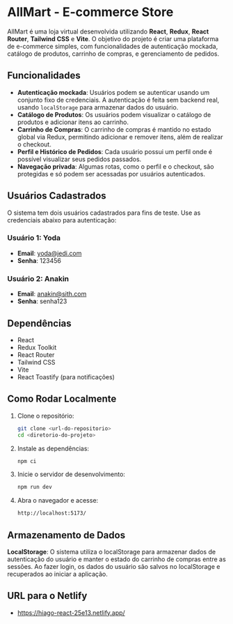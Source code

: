 # AllMart - E-commerce Store

AllMart é uma loja virtual desenvolvida utilizando **React**, **Redux**, **React Router**, **Tailwind CSS** e **Vite**. O objetivo do projeto é criar uma plataforma de e-commerce simples, com funcionalidades de autenticação mockada, catálogo de produtos, carrinho de compras, e gerenciamento de pedidos.

## Funcionalidades

- **Autenticação mockada**: Usuários podem se autenticar usando um conjunto fixo de credenciais. A autenticação é feita sem backend real, usando `localStorage` para armazenar dados do usuário.
- **Catálogo de Produtos**: Os usuários podem visualizar o catálogo de produtos e adicionar itens ao carrinho.
- **Carrinho de Compras**: O carrinho de compras é mantido no estado global via Redux, permitindo adicionar e remover itens, além de realizar o checkout.
- **Perfil e Histórico de Pedidos**: Cada usuário possui um perfil onde é possível visualizar seus pedidos passados.
- **Navegação privada**: Algumas rotas, como o perfil e o checkout, são protegidas e só podem ser acessadas por usuários autenticados.
  
## Usuários Cadastrados

O sistema tem dois usuários cadastrados para fins de teste. Use as credenciais abaixo para autenticação:

### Usuário 1: Yoda
- **Email**: yoda@jedi.com
- **Senha**: 123456

### Usuário 2: Anakin
- **Email**: anakin@sith.com
- **Senha**: senha123

## Dependências

- React
- Redux Toolkit
- React Router
- Tailwind CSS
- Vite
- React Toastify (para notificações)

## Como Rodar Localmente

1. Clone o repositório:
   ```bash
   git clone <url-do-repositorio>
   cd <diretorio-do-projeto>
   ```

2. Instale as dependências:
   ```bash
   npm ci
   ````

3. Inicie o servidor de desenvolvimento:
   ```bash
   npm run dev
   ```

4. Abra o navegador e acesse:
   ```bash
   http://localhost:5173/
   ```

## Armazenamento de Dados

**LocalStorage**: O sistema utiliza o localStorage para armazenar dados de autenticação do usuário e manter o estado do carrinho de compras entre as sessões. Ao fazer login, os dados do usuário são salvos no localStorage e recuperados ao iniciar a aplicação.

## URL para o Netlify
* https://hiago-react-25e13.netlify.app/